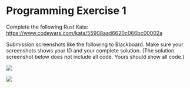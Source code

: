 # Programming Exercise 1

Complete the following Rust Kata:
https://www.codewars.com/kata/55908aad6620c066bc00002a

Submission screenshots like the following to Blackboard. Make sure your screenshots shows your ID and your complete solution. (The solution screenshot below does not include all code. Yours should show all code.)

![](https://i.imgur.com/ZSilFt9.png)

![](https://i.imgur.com/igRrP91.png)
